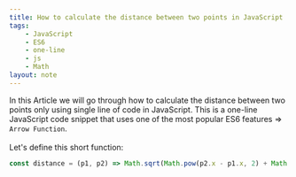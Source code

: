 ```yaml
---
title: How to calculate the distance between two points in JavaScript
tags:
    - JavaScript
    - ES6
    - one-line
    - js
    - Math
layout: note
---
```




In this Article we will go through how to calculate the distance between two points only using single line of code in JavaScript.
This is a one-line JavaScript code snippet that uses one of the most popular ES6 features => `Arrow Function`.
<br/>
<br/>
Let's define this short function:

```js {.wrap}
const distance = (p1, p2) => Math.sqrt(Math.pow(p2.x - p1.x, 2) + Math.pow(p2.y - p1.y, 2));
```